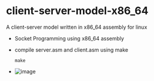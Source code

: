 # client-server-model-x86_64
 A client-server model written in x86_64 assembly for linux 

- Socket Programming using x86_64 assembly
- compile server.asm and client.asm using make

      make
  
- ![image](https://github.com/user-attachments/assets/e3fde987-3ddd-4976-acdf-0fc874211036)
